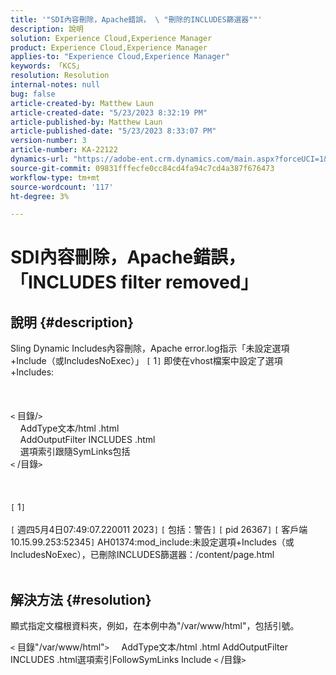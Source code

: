 ```yaml
---
title: '"SDI內容刪除，Apache錯誤， \ "刪除的INCLUDES篩選器""'
description: 說明
solution: Experience Cloud,Experience Manager
product: Experience Cloud,Experience Manager
applies-to: "Experience Cloud,Experience Manager"
keywords: 「KCS」
resolution: Resolution
internal-notes: null
bug: false
article-created-by: Matthew Laun
article-created-date: "5/23/2023 8:32:19 PM"
article-published-by: Matthew Laun
article-published-date: "5/23/2023 8:33:07 PM"
version-number: 3
article-number: KA-22122
dynamics-url: "https://adobe-ent.crm.dynamics.com/main.aspx?forceUCI=1&pagetype=entityrecord&etn=knowledgearticle&id=72bd3ce5-a8f9-ed11-8849-6045bd0065b6"
source-git-commit: 09831fffecfe0cc84cd4fa94c7cd4a387f676473
workflow-type: tm+mt
source-wordcount: '117'
ht-degree: 3%

---
```


# SDI內容刪除，Apache錯誤，「INCLUDES filter removed」

## 說明 {#description}

Sling Dynamic Includes內容刪除，Apache error.log指示「未設定選項+Include（或IncludesNoExec）」 `[` 1`]`  即使在vhost檔案中設定了選項+Includes:<br><br> <br><br>`<` 目錄/`>`
<br>    AddType文本/html .html
<br>    AddOutputFilter INCLUDES .html
<br>    選項索引跟隨SymLinks包括
<br>`<` /目錄`>` <br><br> <br><br>`[` 1`]` <br><br>`[` 週四5月4日07:49:07.220011 2023`]`  `[` 包括：警告`]`  `[` pid 26367`]`  `[` 客戶端10.15.99.253:52345`]`  AH01374:mod_include:未設定選項+Includes（或IncludesNoExec），已刪除INCLUDES篩選器：/content/page.html
<br> 

## 解決方法 {#resolution}


顯式指定文檔根資料夾，例如，在本例中為&quot;/var/www/html&quot;，包括引號。

`<` 目錄&quot;/var/www/html&quot;`>`
    AddType文本/html .html AddOutputFilter INCLUDES .html選項索引FollowSymLinks Include
`<` /目錄`>`
